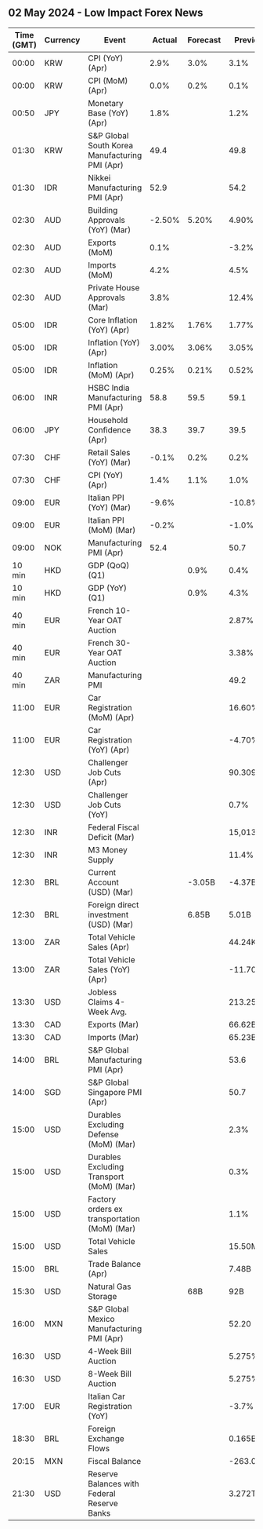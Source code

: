 ## 02 May 2024 - Low Impact Forex News

| Time (GMT) | Currency | Event | Actual | Forecast | Previous |
|------|----------|-------|--------|----------|----------|
| 00:00 | KRW | CPI (YoY) (Apr) | 2.9% | 3.0% | 3.1% |
| 00:00 | KRW | CPI (MoM) (Apr) | 0.0% | 0.2% | 0.1% |
| 00:50 | JPY | Monetary Base (YoY) (Apr) | 1.8% |  | 1.2% |
| 01:30 | KRW | S&P Global South Korea Manufacturing PMI (Apr) | 49.4 |  | 49.8 |
| 01:30 | IDR | Nikkei Manufacturing PMI (Apr) | 52.9 |  | 54.2 |
| 02:30 | AUD | Building Approvals (YoY) (Mar) | -2.50% | 5.20% | 4.90% |
| 02:30 | AUD | Exports (MoM) | 0.1% |  | -3.2% |
| 02:30 | AUD | Imports (MoM) | 4.2% |  | 4.5% |
| 02:30 | AUD | Private House Approvals (Mar) | 3.8% |  | 12.4% |
| 05:00 | IDR | Core Inflation (YoY) (Apr) | 1.82% | 1.76% | 1.77% |
| 05:00 | IDR | Inflation (YoY) (Apr) | 3.00% | 3.06% | 3.05% |
| 05:00 | IDR | Inflation (MoM) (Apr) | 0.25% | 0.21% | 0.52% |
| 06:00 | INR | HSBC India Manufacturing PMI (Apr) | 58.8 | 59.5 | 59.1 |
| 06:00 | JPY | Household Confidence (Apr) | 38.3 | 39.7 | 39.5 |
| 07:30 | CHF | Retail Sales (YoY) (Mar) | -0.1% | 0.2% | 0.2% |
| 07:30 | CHF | CPI (YoY) (Apr) | 1.4% | 1.1% | 1.0% |
| 09:00 | EUR | Italian PPI (YoY) (Mar) | -9.6% |  | -10.8% |
| 09:00 | EUR | Italian PPI (MoM) (Mar) | -0.2% |  | -1.0% |
| 09:00 | NOK | Manufacturing PMI (Apr) | 52.4 |  | 50.7 |
| 10 min | HKD | GDP (QoQ) (Q1) |  | 0.9% | 0.4% |
| 10 min | HKD | GDP (YoY) (Q1) |  | 0.9% | 4.3% |
| 40 min | EUR | French 10-Year OAT Auction |  |  | 2.87% |
| 40 min | EUR | French 30-Year OAT Auction |  |  | 3.38% |
| 40 min | ZAR | Manufacturing PMI |  |  | 49.2 |
| 11:00 | EUR | Car Registration (MoM) (Apr) |  |  | 16.60% |
| 11:00 | EUR | Car Registration (YoY) (Apr) |  |  | -4.70% |
| 12:30 | USD | Challenger Job Cuts (Apr) |  |  | 90.309K |
| 12:30 | USD | Challenger Job Cuts (YoY) |  |  | 0.7% |
| 12:30 | INR | Federal Fiscal Deficit (Mar) |  |  | 15,013.65B |
| 12:30 | INR | M3 Money Supply |  |  | 11.4% |
| 12:30 | BRL | Current Account (USD) (Mar) |  | -3.05B | -4.37B |
| 12:30 | BRL | Foreign direct investment (USD) (Mar) |  | 6.85B | 5.01B |
| 13:00 | ZAR | Total Vehicle Sales (Apr) |  |  | 44.24K |
| 13:00 | ZAR | Total Vehicle Sales (YoY) (Apr) |  |  | -11.70% |
| 13:30 | USD | Jobless Claims 4-Week Avg. |  |  | 213.25K |
| 13:30 | CAD | Exports (Mar) |  |  | 66.62B |
| 13:30 | CAD | Imports (Mar) |  |  | 65.23B |
| 14:00 | BRL | S&P Global Manufacturing PMI (Apr) |  |  | 53.6 |
| 14:00 | SGD | S&P Global Singapore PMI (Apr) |  |  | 50.7 |
| 15:00 | USD | Durables Excluding Defense (MoM) (Mar) |  |  | 2.3% |
| 15:00 | USD | Durables Excluding Transport (MoM) (Mar) |  |  | 0.3% |
| 15:00 | USD | Factory orders ex transportation (MoM) (Mar) |  |  | 1.1% |
| 15:00 | USD | Total Vehicle Sales |  |  | 15.50M |
| 15:00 | BRL | Trade Balance (Apr) |  |  | 7.48B |
| 15:30 | USD | Natural Gas Storage |  | 68B | 92B |
| 16:00 | MXN | S&P Global Mexico Manufacturing PMI (Apr) |  |  | 52.20 |
| 16:30 | USD | 4-Week Bill Auction |  |  | 5.275% |
| 16:30 | USD | 8-Week Bill Auction |  |  | 5.275% |
| 17:00 | EUR | Italian Car Registration (YoY) |  |  | -3.7% |
| 18:30 | BRL | Foreign Exchange Flows |  |  | 0.165B |
| 20:15 | MXN | Fiscal Balance |  |  | -263.06B |
| 21:30 | USD | Reserve Balances with Federal Reserve Banks |  |  | 3.272T |
